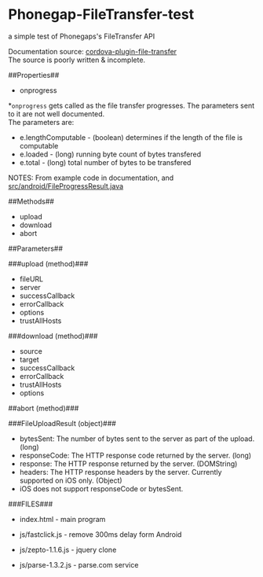 # Phonegap-FileTransfer-test
a simple test of Phonegaps's FileTransfer API

Documentation source: [cordova-plugin-file-transfer](https://github.com/apache/cordova-plugin-file-transfer/blob/16249c2f7ac53cb593e11eeae180066a88a28271/doc/index.md) <br />
The source is poorly written & incomplete.

##Properties##

* onprogress

*`onprogress` gets called as the file transfer progresses. The parameters sent to it are not well documented. <br />
The parameters are:
 * e.lengthComputable - (boolean) determines if the length of the file is computable
 * e.loaded - (long) running byte count of bytes transfered
 * e.total - (long) total number of bytes to be transfered

NOTES: From example code in documentation, and [src/android/FileProgressResult.java](https://github.com/apache/cordova-plugin-file-transfer/blob/16249c2f7ac53cb593e11eeae180066a88a28271/src/android/FileProgressResult.java)

##Methods##

* upload
* download
* abort

##Parameters##

###upload (method)###

* fileURL
* server
* successCallback
* errorCallback
* options
* trustAllHosts

###download (method)###

* source
* target
* successCallback
* errorCallback
* trustAllHosts
* options

##abort (method)###


###FileUploadResult (object)###


* bytesSent: The number of bytes sent to the server as part of the upload. (long)
* responseCode: The HTTP response code returned by the server. (long)
* response: The HTTP response returned by the server. (DOMString)
* headers: The HTTP response headers by the server. Currently supported on iOS only. (Object)
 * iOS does not support responseCode or bytesSent.


###FILES###

* index.html - main program

* js/fastclick.js - remove 300ms delay form Android
* js/zepto-1.1.6.js - jquery clone
* js/parse-1.3.2.js - parse.com service
